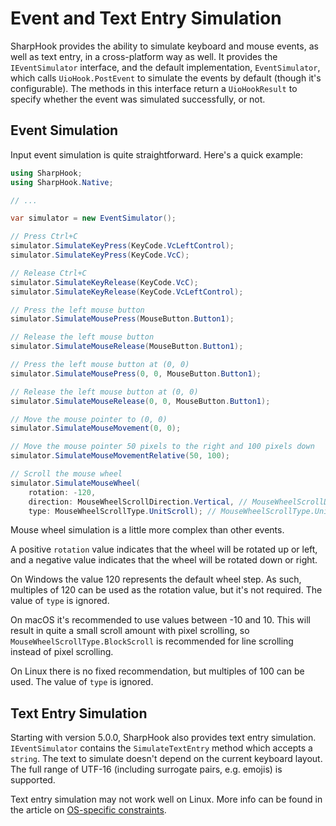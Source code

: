 # Event and Text Entry Simulation

SharpHook provides the ability to simulate keyboard and mouse events, as well as text entry, in a cross-platform way as
well. It provides the `IEventSimulator` interface, and the default implementation, `EventSimulator`, which calls
`UioHook.PostEvent` to simulate the events by default (though it's configurable). The methods in this interface return
a `UioHookResult` to specify whether the event was simulated successfully, or not.

## Event Simulation

Input event simulation is quite straightforward. Here's a quick example:

```C#
using SharpHook;
using SharpHook.Native;

// ...

var simulator = new EventSimulator();

// Press Ctrl+C
simulator.SimulateKeyPress(KeyCode.VcLeftControl);
simulator.SimulateKeyPress(KeyCode.VcC);

// Release Ctrl+C
simulator.SimulateKeyRelease(KeyCode.VcC);
simulator.SimulateKeyRelease(KeyCode.VcLeftControl);

// Press the left mouse button
simulator.SimulateMousePress(MouseButton.Button1);

// Release the left mouse button
simulator.SimulateMouseRelease(MouseButton.Button1);

// Press the left mouse button at (0, 0)
simulator.SimulateMousePress(0, 0, MouseButton.Button1);

// Release the left mouse button at (0, 0)
simulator.SimulateMouseRelease(0, 0, MouseButton.Button1);

// Move the mouse pointer to (0, 0)
simulator.SimulateMouseMovement(0, 0);

// Move the mouse pointer 50 pixels to the right and 100 pixels down
simulator.SimulateMouseMovementRelative(50, 100);

// Scroll the mouse wheel
simulator.SimulateMouseWheel(
    rotation: -120,
    direction: MouseWheelScrollDirection.Vertical, // MouseWheelScrollDirection.Vertical by default
    type: MouseWheelScrollType.UnitScroll); // MouseWheelScrollType.UnitScroll by default
```

Mouse wheel simulation is a little more complex than other events.

A positive `rotation` value indicates that the wheel will be rotated up or left, and a negative value indicates that
the wheel will be rotated down or right.

On Windows the value 120 represents the default wheel step. As such, multiples of 120 can be used as the rotation value,
but it's not required. The value of `type` is ignored.

On macOS it's recommended to use values between -10 and 10. This will result in quite a small scroll amount with pixel
scrolling, so `MouseWheelScrollType.BlockScroll` is recommended for line scrolling instead of pixel scrolling.

On Linux there is no fixed recommendation, but multiples of 100 can be used. The value of `type` is ignored.

## Text Entry Simulation

Starting with version 5.0.0, SharpHook also provides text entry simulation. `IEventSimulator` contains the
`SimulateTextEntry` method which accepts a `string`. The text to simulate doesn't depend on the current keyboard layout.
The full range of UTF-16 (including surrogate pairs, e.g. emojis) is supported.

Text entry simulation may not work well on Linux. More info can be found in the article on
[OS-specific constraints](os-constraints.md).

